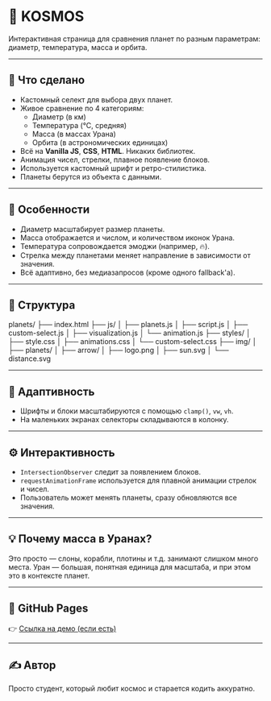 
# 🌌 KOSMOS

Интерактивная страница для сравнения планет по разным параметрам: диаметр, температура, масса и орбита.

---

## 🚀 Что сделано

- Кастомный селект для выбора двух планет.
- Живое сравнение по 4 категориям:
  - Диаметр (в км)
  - Температура (°C, средняя)
  - Масса (в массах Урана)
  - Орбита (в астрономических единицах)
- Всё на **Vanilla JS**, **CSS**, **HTML**. Никаких библиотек.
- Анимация чисел, стрелки, плавное появление блоков.
- Используется кастомный шрифт и ретро-стилистика.
- Планеты берутся из объекта с данными.

---

## 🎨 Особенности

- Диаметр масштабирует размер планеты.
- Масса отображается и числом, и количеством иконок Урана.
- Температура сопровождается эмоджи (например, 🔥).
- Стрелка между планетами меняет направление в зависимости от значения.
- Всё адаптивно, без медиазапросов (кроме одного fallback'а).

---

## 🧩 Структура

planets/
├── index.html
├── js/
│   ├── planets.js
│   ├── script.js
│   ├── custom-select.js
│   ├── visualization.js
│   └── animation.js
├── styles/
│   ├── style.css
│   ├── animations.css
│   └── custom-select.css
├── img/
│   ├── planets/
│   ├── arrow/
│   ├── logo.png
│   ├── sun.svg
│   └── distance.svg

---

## 📱 Адаптивность

- Шрифты и блоки масштабируются с помощью `clamp()`, `vw`, `vh`.
- На маленьких экранах селекторы складываются в колонку.

---

## ⚙️ Интерактивность

- `IntersectionObserver` следит за появлением блоков.
- `requestAnimationFrame` используется для плавной анимации стрелок и чисел.
- Пользователь может менять планеты, сразу обновляются все значения.

---

## 💡 Почему масса в Уранах?

Это просто — слоны, корабли, плотины и т.д. занимают слишком много места. Уран — большая, понятная единица для масштаба, и при этом это в контексте планет.

---

## 🔗 GitHub Pages

👉 [Ссылка на демо (если есть)](https://MustafaProger.github.io/planets)

---

## ✍️ Автор

Просто студент, который любит космос и старается кодить аккуратно.